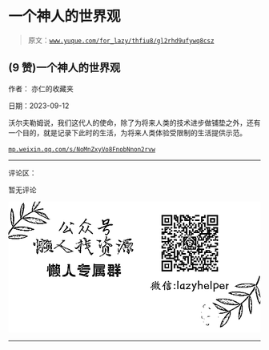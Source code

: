 # 一个神人的世界观

> 原文：[`www.yuque.com/for_lazy/thfiu8/gl2rhd9ufywq8csz`](https://www.yuque.com/for_lazy/thfiu8/gl2rhd9ufywq8csz)

## (9 赞)一个神人的世界观

作者： 亦仁的收藏夹

日期：2023-09-12

沃尔夫勒姆说，我们这代人的使命，除了为将来人类的技术进步做铺垫之外，还有一个目的，就是记录下此时的生活，为将来人类体验受限制的生活提供示范。

[`mp.weixin.qq.com/s/NoMnZxyVo8FnobNnon2rvw`](https://mp.weixin.qq.com/s/NoMnZxyVo8FnobNnon2rvw)

* * *

评论区：

暂无评论

![](img/1c37d505930596d12a88ab23e11aa07a.png)

* * *